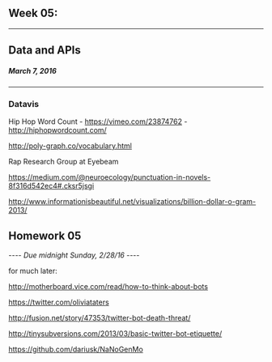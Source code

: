 ## Week 05:
---

## Data and APIs

##### March 7, 2016

---


### Datavis

Hip Hop Word Count - https://vimeo.com/23874762 - http://hiphopwordcount.com/

http://poly-graph.co/vocabulary.html

Rap Research Group at Eyebeam

https://medium.com/@neuroecology/punctuation-in-novels-8f316d542ec4#.cksr5jsgi

http://www.informationisbeautiful.net/visualizations/billion-dollar-o-gram-2013/


## Homework 05

---- *Due midnight Sunday, 2/28/16* ----




for much later: 

http://motherboard.vice.com/read/how-to-think-about-bots


https://twitter.com/oliviataters

http://fusion.net/story/47353/twitter-bot-death-threat/

http://tinysubversions.com/2013/03/basic-twitter-bot-etiquette/

https://github.com/dariusk/NaNoGenMo

